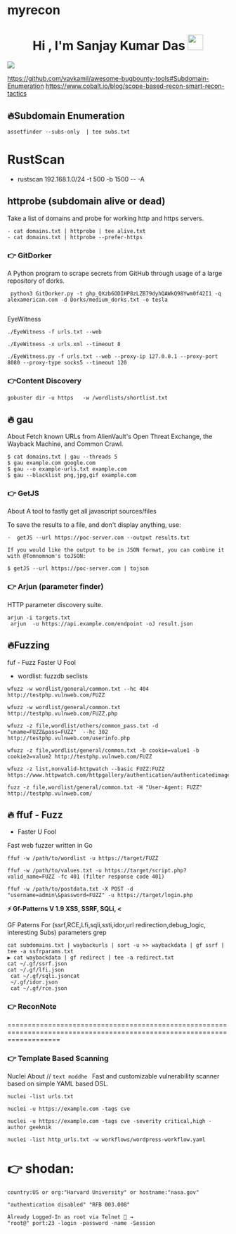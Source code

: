 # myrecon



<h1 align="center">Hi , I'm Sanjay Kumar Das <img src="https://media.giphy.com/media/hvRJCLFzcasrR4ia7z/giphy.gif" width="35"></h1>
<p align="center">

<a href="https://github.com/DenverCoder1/readme-typing-svg"><img src="https://readme-typing-svg.herokuapp.com?lines=Cyber+Security+Student;Ethical+Hacker;Defcon+2021+Finalist;DS%20|%20Algorithms%20|%20OOP%20;Specialist%20on%20Codeforces;Division%202%20on%20Codechef%20(3%20Stars);6%20Kyu%20on%20Atcoder;Always%20learning%20new%20things&center=true&width=600&height=70"></a>
</p>


https://github.com/vavkamil/awesome-bugbounty-tools#Subdomain-Enumeration
https://www.cobalt.io/blog/scope-based-recon-smart-recon-tactics


## 🔥Subdomain Enumeration

```
assetfinder --subs-only  | tee subs.txt  
```

# RustScan
- rustscan 192.168.1.0/24 -t 500 -b 1500 -- -A

## httprobe (subdomain alive or dead)
 
Take a list of domains and probe for working http and https servers.

```
- cat domains.txt | httprobe | tee alive.txt
- cat domains.txt | httprobe --prefer-https
```
### 👉 GitDorker

A Python program to scrape secrets from GitHub through usage of a large repository of dorks.
 
```
 python3 GitDorker.py -t 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 -q alexamerican.com -d Dorks/medium_dorks.txt -o tesla
 

```
EyeWitness
 
```
./EyeWitness -f urls.txt --web
```
```
./EyeWitness -x urls.xml --timeout 8 
```
```
./EyeWitness.py -f urls.txt --web --proxy-ip 127.0.0.1 --proxy-port 8080 --proxy-type socks5 --timeout 120
```
### 👉Content Discovery 

```
gobuster dir -u https   -w /wordlists/shortlist.txt
```
## 🔥 gau
About
Fetch known URLs from AlienVault's Open Threat Exchange, the Wayback Machine, and Common Crawl.

 ```printf example.com | gau
$ cat domains.txt | gau --threads 5
$ gau example.com google.com
$ gau --o example-urls.txt example.com
$ gau --blacklist png,jpg,gif example.com
```
### 👉 GetJS

About
A tool to fastly get all javascript sources/files

To save the results to a file, and don't display anything, use:
```
-  getJS --url https://poc-server.com --output results.txt

If you would like the output to be in JSON format, you can combine it with @Tomnomnom's toJSON:

$ getJS --url https://poc-server.com | tojson
 ```

### 👉 Arjun (parameter finder)
HTTP parameter discovery suite.
```
arjun -i targets.txt
 arjun  -u https://api.example.com/endpoint -oJ result.json
```
## 🔥Fuzzing

fuf - Fuzz Faster U Fool
- wordlist:
fuzzdb
seclists
```
wfuzz -w wordlist/general/common.txt --hc 404 http://testphp.vulnweb.com/FUZZ

wfuzz -w wordlist/general/common.txt http://testphp.vulnweb.com/FUZZ.php

wfuzz -z file,wordlist/others/common_pass.txt -d "uname=FUZZ&pass=FUZZ"  --hc 302 http://testphp.vulnweb.com/userinfo.php

wfuzz -z file,wordlist/general/common.txt -b cookie=value1 -b cookie2=value2 http://testphp.vulnweb.com/FUZZ

wfuzz -z list,nonvalid-httpwatch --basic FUZZ:FUZZ https://www.httpwatch.com/httpgallery/authentication/authenticatedimage/default.aspx
 
fuzz -z file,wordlist/general/common.txt -H "User-Agent: FUZZ" http://testphp.vulnweb.com/
```
## 🔥 ffuf - Fuzz
 - Faster U Fool
 
Fast web fuzzer written in Go
```
ffuf -w /path/to/wordlist -u https://target/FUZZ

ffuf -w /path/to/values.txt -u https://target/script.php?valid_name=FUZZ -fc 401 (filter response code 401)
 
ffuf -w /path/to/postdata.txt -X POST -d "username=admin\&password=FUZZ" -u https://target/login.php
```
<summary><b>⚡ Gf-Patterns V 1.9  XSS, SSRF, SQLi,  <</b></summary>


GF Paterns For (ssrf,RCE,Lfi,sqli,ssti,idor,url redirection,debug_logic, interesting Subs) parameters grep
 
 ```
 cat subdomains.txt | waybackurls | sort -u >> waybackdata | gf ssrf | tee -a ssfrparams.txt
▶ cat waybackdata | gf redirect | tee -a redirect.txt
 cat ~/.gf/ssrf.json
 cat ~/.gf/lfi.json
  cat ~/.gf/sqli.jsoncat 
  ~/.gf/idor.json 
  cat ~/.gf/rce.json
  ```
  
 ### 👉 ReconNote
  
  
=========================================================================================================================

### 👉 Template Based Scanning

Nuclei 
About // ``` text moddhe  ```
Fast and customizable vulnerability scanner based on simple YAML based DSL.
``` 
nuclei -list urls.txt

nuclei -u https://example.com -tags cve

nuclei -u https://example.com -tags cve -severity critical,high -author geeknik

nuclei -list http_urls.txt -w workflows/wordpress-workflow.yaml
```

# 👉 shodan:
```
country:US or org:"Harvard University" or hostname:"nasa.gov" 

"authentication disabled" "RFB 003.008"

Already Logged-In as root via Telnet 🔎 →
"root@" port:23 -login -password -name -Session
```
